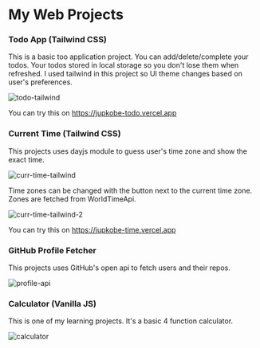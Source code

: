 # My Web Projects

### Todo App (Tailwind CSS)

This is a basic too application project. You can add/delete/complete your todos. Your todos stored in local storage so you don't lose them when refreshed. I used tailwind in this project so UI theme changes based on user's preferences.

![todo-tailwind](https://github.com/Jupkobe/web-projects/assets/84783072/f4bc78f7-ef69-4775-9742-1dc67be4869a)


You can try this on https://jupkobe-todo.vercel.app


### Current Time (Tailwind CSS)

This projects uses dayjs module to guess user's time zone and show the exact time.

![curr-time-tailwind](https://github.com/Jupkobe/web-projects/assets/84783072/3436a4fe-5be4-4b74-832c-f75cea62f541)


Time zones can be changed with the button next to the current time zone. Zones are fetched from WorldTimeApi.

![curr-time-tailwind-2](https://github.com/Jupkobe/web-projects/assets/84783072/d4a07fa3-a4c7-4302-938b-912eefa795c2)


You can try this on https://jupkobe-time.vercel.app


### GitHub Profile Fetcher

This projects uses GitHub's open api to fetch users and their repos. 

![profile-api](https://github.com/Jupkobe/web-projects/assets/84783072/f6b9b3bf-e4d2-4229-8bba-91dd25922c45)


### Calculator (Vanilla JS)

This is one of my learning projects. It's a basic 4 function calculator.

![calculator](https://github.com/Jupkobe/web-projects/assets/84783072/b04f7461-b820-450b-b75a-77c780ba0d98)



